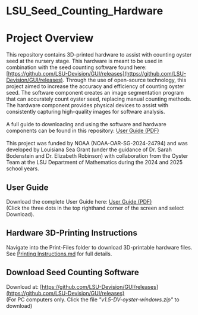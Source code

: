 # LSU_Seed_Counting_Hardware
# Project Overview
This repository contains 3D-printed hardware to assist with counting oyster seed at the nursery stage. This hardware is meant to be used in combination with the seed counting software found here: [https://github.com/LSU-Devision/GUI/releases](https://github.com/LSU-Devision/GUI/releases). Through the use of open-source technology, this project aimed to increase the accuracy and efficiency of counting oyster seed. The software component creates an image segmentation program that can accurately count oyster seed, replacing manual counting methods. The hardware component provides physical devices to assist with consistently capturing high-quality images for software analysis.  
\
A full guide to downloading and using the software and hardware components can be found in this repository: [User Guide (PDF)](./User%20Guide%20-%20Seed%20Counting%20Software%20and%20Hardware.pdf)  
\
This project was funded by NOAA (NOAA-OAR-SG-2024-24794) and was developed by Louisiana Sea Grant (under the guidance of Dr. Sarah Bodenstein and Dr. Elizabeth Robinson) with collaboration from the Oyster Team at the LSU Department of Mathematics during the 2024 and 2025 school years.

## User Guide
Download the complete User Guide here: [User Guide (PDF)](./User%20Guide%20-%20Seed%20Counting%20Software%20and%20Hardware.pdf)    
(Click the three dots in the top righthand corner of the screen and select Download).  

## Hardware 3D-Printing Instructions
Navigate into the Print-Files folder to download 3D-printable hardware files.\
See [Printing Instructions.md](./Print-Files/Printing%20Instructions.md) for full details.

## Download Seed Counting Software
Download at: [https://github.com/LSU-Devision/GUI/releases](https://github.com/LSU-Devision/GUI/releases)  
(For PC computers only. Click the file *"v1.5-DV-oyster-windows.zip"* to download) 
